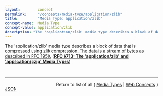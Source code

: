 ```yaml
---
layout:        concept
permalink:     "/concepts/media-type/application/zlib"
title:         "Media Type: application/zlib"
concept-name:  Media Type
concept-value: application/zlib
description: "The 'application/zlib' media type describes a block of data that is compressed using zlib compression. The data is a stream of bytes as described in RFC 1950."
---
```


[The 'application/zlib' media type describes a block of data that is compressed using zlib compression. The data is a stream of bytes as described in RFC 1950.](http://tools.ietf.org/html/rfc6713#section-2 "Read documentation for Media Type &#34;application/zlib&#34;") (**[RFC 6713: The 'application/zlib' and 'application/gzip' Media Types](/specs/IETF/RFC/6713 "This document defines the 'application/gzip' and 'application/zlib' media types for compressed data using the gzip and zlib compression formats.")**)

<br/>
<hr/>

<p style="float : left"><a href="./application/zlib.json" title="JSON representing this particular Web Concept value">JSON</a></p>
<p style="text-align: right">Return to list of all ( <a href="../media-type/">Media Types</a> | <a href="../">Web Concepts</a> )</p>
